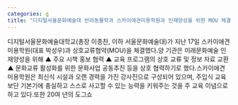 ```yaml
---
categories: g
title: "디지털서울문화예술대 반려동물학과 스카이애견미용학원과 인재양성을 위한 MOU 체결"
---
```

디지털서울문화예술대학교(총장 이종찬, 이하 서울문화예술대)가 지난 17일 스카이애견미용학원(대표 박성우)과 상호교류협약(MOU)을 체결했다.양 기관은 미래문화예술 인재양성을 위해 ▲ 주요 시책 홍보 협력 ▲ 교육 프로그램의 상호 교류 및 정보 자료 교환 ▲ 문화교류 활성화를 위한 문화사업 공동추진 등을 상호 협력하기로 했다.스카이애견미용학원은 최신식 시설과 오랜 경력을 가진 강사진으로 구성되어 있으며, 주입식 교육보단 기본기에 충실하고 스스로 사고할 수 있는 능력을 키워주는 것을 주 교육 이념으로 하고 있다.또한 20여 년의 도그쇼